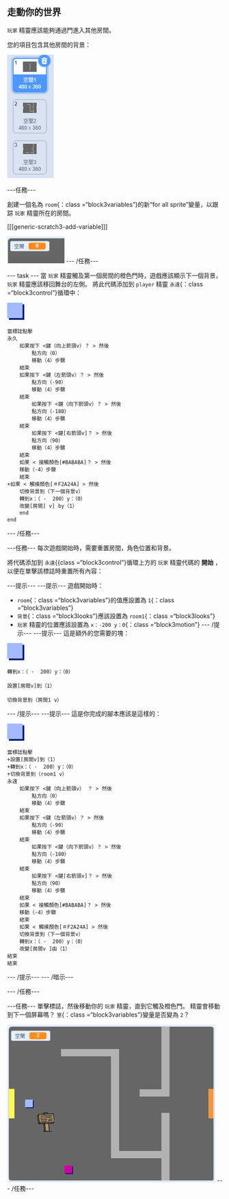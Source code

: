 ## 走動你的世界

`玩家` 精靈應該能夠通過門進入其他房間。

您的項目包含其他房間的背景：

![截圖](images/world-backdrops.png)

\---任務\---

創建一個名為 `room`{：class =“block3variables”}的新“for all sprite”變量，以跟踪 `玩家` 精靈所在的房間。

[[[generic-scratch3-add-variable]]]

![截圖](images/world-room.png) \--- /任務\---

\--- task \--- 當 `玩家` 精靈觸及第一個房間的橙色門時，遊戲應該顯示下一個背景， `玩家` 精靈應該移回舞台的左側。 將此代碼添加到 `player` 精靈 `永遠`{：class =“block3control”}循環中：

![播放機](images/player.png)

```blocks3
當標誌點擊
永久
    如果按下 <鍵（向上箭頭v）？ > 然後
        點方向（0）
        移動（4）步驟
    結束
    如果按下 <鍵（左箭頭v）？ > 然後
        點方向（-90）
        移動（4）步驟
    結束
        如果按下 <鍵（向下箭頭v）？ > 然後
        點方向（-180）
        移動（4）步驟
    結束
        如果按下 <鍵[右箭頭v]？ > 然後
        點方向（90）
        移動（4）步驟
    結束
    如果 < 接觸顏色[#BABABA]？ > 然後
    移動（-4）步驟
    結束
+如果 < 觸摸顏色[＃F2A24A] > 然後
    切換背景到（下一個背景v）
    轉到x：（ -  200）y：（0）
    改變[房間] v] by（1）
    end
end
```

\--- /任務\---

\---任務\--- 每次遊戲開始時，需要重置房間，角色位置和背景。

將代碼添加到 `永遠`{{class =“block3control”}循環上方的 `玩家` 精靈代碼的 **開始** ，以便在單擊該標誌時重置所有內容：

\---提示\--- \---提示\--- 遊戲開始時：

+ `room`{：class =“block3variables”}的值應設置為 `1`{：class =“block3variables”}
+ `背景`{：class =“block3looks”}應該設置為 `room1`{：class =“block3looks”}
+ `玩家` 精靈的位置應該設置為 `x：-200 y：0`{：class =“block3motion”} \--- /提示\--- \---提示\--- 這是額外的您需要的塊：

![播放機](images/player.png)

```blocks3
轉到x：（ -  200）y：（0）

設置[房間v]到（1）

切換背景到（房間1 v）
```

\--- /提示\--- \---提示\--- 這是你完成的腳本應該是這樣的：

![播放機](images/player.png)

```blocks3
當標誌點擊
+設置[房間v]到（1）
+轉到x：（ -  200）y：（0）
+切換背景到（room1 v）
永遠
    如果按下 <鍵（向上箭頭v） ？ > 然後
        點方向（0）
        移動（4）步驟
    結束
    如果按下 <鍵（左箭頭v）？ > 然後
        點方向（-90）
        移動（4）步驟
    結束
        如果按下 <鍵（向下箭頭v）？ > 然後
        點方向（-180）
        移動（4）步驟
    結束
        如果按下 <鍵[右箭頭v]？ > 然後
        點方向（90）
        移動（4）步驟
    結束
    如果 < 接觸顏色[#BABABA]？ > 然後
    移動（-4）步驟
    結束
    如果 < 觸摸顏色[＃F2A24A] > 然後
    切換背景到（下一個背景v）
    轉到x：（ -  200）y：（0）
    改變[房間v ]由（1）
結束
結束
```

\--- /提示\--- \--- /暗示\---

\--- /任務\---

\---任務\--- 單擊標誌，然後移動你的 `玩家` 精靈，直到它觸及橙色門。 精靈會移動到下一個屏幕嗎？ `室`{：class =“block3variables”}變量是否變為 `2`？

![截圖](images/world-room-test.png) \--- /任務\---